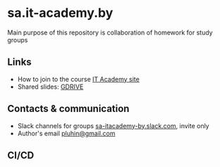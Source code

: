 # sa.it-academy.by
Main purpose of this repository is collaboration of homework  for study groups
## Links
- How to join to the course [IT Academy site](https://www.it-academy.by/)
- Shared slides: [GDRIVE](https://drive.google.com/open?id=0B7-pec-Rldg3fmZyRTdHb1NzUmwzcUxGdVNBNEpndTFVa00wcHFVLUlIbHpiS0FrbEd5QzQ)

## Contacts & communication 
- Slack channels for groups [sa-itacademy-by.slack.com](https://sa-itacademy-by.slack.com), invite only
- Author's email [pluhin@gmail.com](pluhin@gmail.com)

## CI/CD
